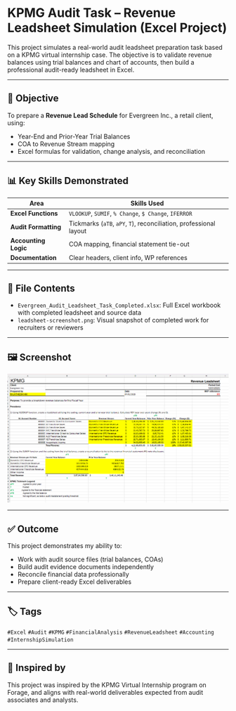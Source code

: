 # KPMG Audit Task – Revenue Leadsheet Simulation (Excel Project)

This project simulates a real-world audit leadsheet preparation task based on a KPMG virtual internship case. The objective is to validate revenue balances using trial balances and chart of accounts, then build a professional audit-ready leadsheet in Excel.

---

## 🧾 Objective
To prepare a **Revenue Lead Schedule** for Evergreen Inc., a retail client, using:
- Year-End and Prior-Year Trial Balances
- COA to Revenue Stream mapping
- Excel formulas for validation, change analysis, and reconciliation

---

## 📊 Key Skills Demonstrated

| Area                    | Skills Used                                      |
|-------------------------|--------------------------------------------------|
| **Excel Functions**     | `VLOOKUP`, `SUMIF`, `% Change`, `$ Change`, `IFERROR` |
| **Audit Formatting**    | Tickmarks (`aTB`, `aPY`, `T`), reconciliation, professional layout |
| **Accounting Logic**    | COA mapping, financial statement tie-out         |
| **Documentation**       | Clear headers, client info, WP references        |

---

## 📁 File Contents

- `Evergreen_Audit_Leadsheet_Task_Completed.xlsx`: Full Excel workbook with completed leadsheet and source data
- `leadsheet-screenshot.png`: Visual snapshot of completed work for recruiters or reviewers

---

## 🖼️ Screenshot

![Audit Leadsheet](leadsheet-screenshot.png)

---

## ✅ Outcome

This project demonstrates my ability to:
- Work with audit source files (trial balances, COAs)
- Build audit evidence documents independently
- Reconcile financial data professionally
- Prepare client-ready Excel deliverables

---

## 🏷️ Tags

`#Excel` `#Audit` `#KPMG` `#FinancialAnalysis` `#RevenueLeadsheet` `#Accounting` `#InternshipSimulation`

---

## 🔗 Inspired by

This project was inspired by the KPMG Virtual Internship program on Forage, and aligns with real-world deliverables expected from audit associates and analysts.

